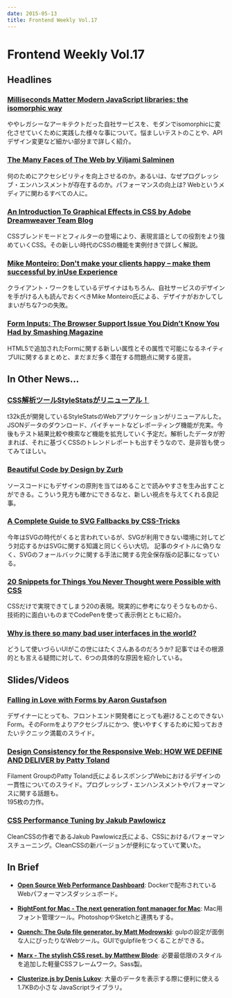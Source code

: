```yaml
---
date: 2015-05-13
title: Frontend Weekly Vol.17
---
```


# Frontend Weekly Vol.17

## Headlines

### [Milliseconds Matter Modern JavaScript libraries: the isomorphic way](https://blog.algolia.com/modern-javascript-libraries-the-isomorphic-way/)

ややレガシーなアーキテクトだった自社サービスを、モダンでisomorphicに変化させていくために実践した様々な事について。悩ましいテストのことや、APIデザイン変更など細かい部分まで詳しく紹介。

### [The Many Faces of The Web by Viljami Salminen](http://viljamis.com/blog/2015/the-many-faces-of-the-web/)

何のためにアクセシビリティを向上させるのか。あるいは、なぜプログレッシブ・エンハンスメントが存在するのか。パフォーマンスの向上は?
Webというメディアに関わるすべての人に。

### [An Introduction To Graphical Effects in CSS by Adobe Dreamweaver Team Blog](http://blogs.adobe.com/dreamweaver/2015/04/an-introduction-to-graphical-effects-in-css.html#.VU_weWSqqkp)

CSSブレンドモードとフィルターの登場により、表現言語としての役割をより強めていくCSS。その新しい時代のCSSの機能を実例付きで詳しく解説。

### [Mike Monteiro: Don't make your clients happy – make them successful by inUse Experience](http://www.inuse.se/blogg/mike-monteiro-dont-make-you-clients-happy-make-them-successful/)

クライアント・ワークをしているデザイナはもちろん、自社サービスのデザインを手がける人も読んでおくべきMike Monteiro氏による、デザイナがおかしてしまいがちな7つの失敗。

### [Form Inputs: The Browser Support Issue You Didn’t Know You Had by Smashing Magazine](http://www.smashingmagazine.com/2015/05/05/form-inputs-browser-support-issue/)

HTML5で追加されたFormに関する新しい属性とその属性で可能になるネイティブUIに関するまとめと、まだまだ多く潜在する問題点に関する提言。

## In Other News…

### [CSS解析ツールStyleStatsがリニューアル！](http://www.stylestats.org/results/LFW2PAhJtu)

t32k氏が開発しているStyleStatsのWebアプリケーションがリニューアルした。JSONデータのダウンロード、パイチャートなどレポーティング機能が充実。今後もテスト結果比較や検索など機能を拡充していく予定だ。解析したデータが貯まれば、それに基づくCSSのトレンドレポートも出すそうなので、是非皆も使ってみてほしい。

### [Beautiful Code by Design by Zurb](https://medium.com/@ZURB/beautiful-code-by-design-5cc675c3cef6)

ソースコードにもデザインの原則を当てはめることで読みやすさを生み出すことができる。こういう見方も確かにできるなと、新しい視点を与えてくれる良記事。

### [A Complete Guide to SVG Fallbacks by CSS-Tricks](https://css-tricks.com/a-complete-guide-to-svg-fallbacks/)

今年はSVGの時代がくると言われているが、SVGが利用できない環境に対してどう対応するかはSVGに関する知識と同じくらい大切。
記事のタイトルに偽りなく、SVGのフォールバックに関する手法に関する完全保存版の記事になっている。

### [20 Snippets for Things You Never Thought were Possible with CSS](http://marketblog.envato.com/inspirations/snippets-css/)

CSSだけで実現できてしまう20の表現。現実的に参考になりそうなものから、技術的に面白いものまでCodePenを使って表示例とともに紹介。

### [Why is there so many bad user interfaces in the world?](https://boagworld.com/design/why-is-there-so-many-bad-user-interfaces-in-the-world/)

どうして使いづらいUIがこの世にはたくさんあるのだろうか? 記事ではその根源的とも言える疑問に対して、6つの具体的な原因を紹介している。

## Slides/Videos

### [Falling in Love with Forms by Aaron Gustafson](http://www.slideshare.net/AaronGustafson/falling-in-love-with-forms-microsoft-edge-web-summit-2015?ref=http://www.aaron-gustafson.com/notebook/slides-from-my-talk-at-number-msedgesummit/)

デザイナーにとっても、フロントエンド開発者にとっても避けることのできないForm。そのFormをよりアクセシブルにかつ、使いやすくするために知っておきたいテクニック満載のスライド。

### [Design Consistency for the Responsive Web: HOW WE DEFINE AND DELIVER by Patty Toland](https://docs.google.com/presentation/d/1Fh7bZne2lEffUxI2cL6gaqdayNm3tv6_6d_mmSdOkiE/embed?start=false&loop=false&slide=id.g3b7311b13_20)

Filament GroupのPatty Toland氏によるレスポンシブWebにおけるデザインの一貫性についてのスライド。プログレッシブ・エンハンスメントやパフォーマンスに関する話題も。  
195枚の力作。

### [CSS Performance Tuning by Jakub Pawlowicz](https://speakerdeck.com/jakubpawlowicz/css-performance-tuning)

CleanCSSの作者であるJakub Pawlowicz氏による、CSSにおけるパフォーマンスチューニング。CleanCSSの新バージョンが便利になっていて驚いた。

## In Brief

- [**Open Source Web Performance Dashboard**](http://www.peterhedenskog.com/blog/2015/04/open-source-performance-dashboard/): Dockerで配布されているWebパフォーマンスダッシュボード。

- [**RightFont for Mac - The next generation font manager for Mac**](http://rightfontapp.com/): Mac用フォント管理ツール。PhotoshopやSketchと連携もする。

- [**Quench: The Gulp file generator. by Matt Modrowski**](http://quenchjs.com/): gulpの設定が面倒な人にぴったりなWebツール。GUIでgulpfileをつくることができる。

- [**Marx - The stylish CSS reset. by Matthew Blode**](http://matthewblode.com/marx/): 必要最低限のスタイルを追加した軽量CSSフレームワーク。Sass製。

- [**Clusterize.js by Denis Lukov**](http://nexts.github.io/Clusterize.js/): 大量のデータを表示する際に便利に使える1.7KBの小さな JavaScriptライブラリ。
